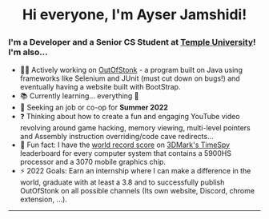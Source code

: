 # <p align="center">Hi everyone, I'm Ayser Jamshidi!</p>

### I'm a Developer and a Senior CS Student at [Temple University][temple_website]! I'm also...
- 👩‍💻 Actively working on [OutOfStonk][outofstonk_repo] - a program built on Java using frameworks like Selenium and JUnit (must cut down on bugs!) and eventually having a website built with BootStrap.
- 📚 Currently learning... everything 🤣
- 💬 Seeking an job or co-op for **Summer 2022**
- ❓ Thinking about how to create a fun and engaging YouTube video revolving around game hacking, memory viewing, multi-level pointers and Assembly instruction overriding/code cave redirects...
- 🎈 Fun fact: I have the [world record score][3dmark_myscore] on [3DMark's TimeSpy][3dmark_general] leaderboard for every computer system that contains a 5900HS processor and a 3070 mobile graphics chip.
- ⚡ 2022 Goals: Earn an internship where I can make a difference in the world, graduate with at least a 3.8 and to successfully publish OutOfStonk on all possible channels (Its own website, Discord, chrome extension, ...).

***

<!-- ### Languages and Tools that I enjoy using -->




<!--
Tut: https://www.youtube.com/watch?v=ECuqb5Tv9qI
Badges: https://github.com/alexandresanlim/Badges4-README.md-Profile
-->

[outofstonk_repo]: https://github.com/ayserjamshidi/OutOfStonk
[temple_website]: https://www.temple.edu/
[3dmark_general]: https://www.3dmark.com/search#advanced?test=spy%20P&cpuId=2791&gpuId=1370&gpuCount=0&deviceType=ALL&storageModel=ALL&memoryChannels=0&country=&scoreType=overallScore&hofMode=false&showInvalidResults=false&freeParams=&minGpuCoreClock=&maxGpuCoreClock=&minGpuMemClock=&maxGpuMemClock=&minCpuClock=&maxCpuClock=
[3dmark_myscore]: https://www.3dmark.com/spy/24908755

